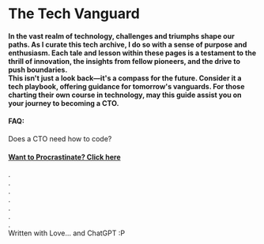 # The Tech Vanguard

#### In the vast realm of technology, challenges and triumphs shape our paths. As I curate this tech archive, I do so with a sense of purpose and enthusiasm. Each tale and lesson within these pages is a testament to the thrill of innovation, the insights from fellow pioneers, and the drive to push boundaries.<br />This isn't just a look back—it's a compass for the future. Consider it a tech playbook, offering guidance for tomorrow's vanguards. For those charting their own course in technology, may this guide assist you on your journey to becoming a CTO.





#### FAQ:
Does a CTO need how to code?


#### [Want to Procrastinate? Click here](https://www.google.com)
.<br />
.<br />
.<br />
.<br />
.<br />
.<br />
.<br />
Written with Love... and ChatGPT :P 
